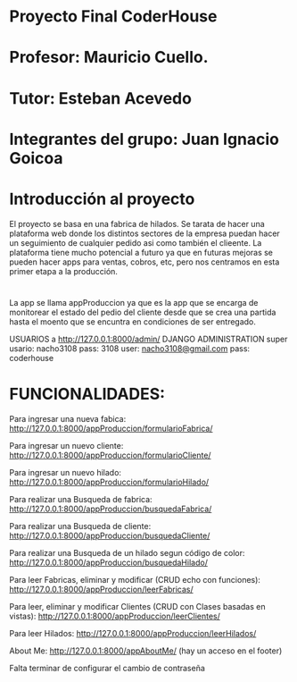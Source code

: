 # Proyecto Final CoderHouse

# Profesor: Mauricio Cuello.
# Tutor: Esteban Acevedo
# Integrantes del grupo: Juan Ignacio Goicoa

# Introducción al proyecto
El proyecto se basa en una fabrica de hilados.
Se tarata de hacer una plataforma web donde los distintos sectores de la empresa puedan hacer un seguimiento de cualquier pedido asi como también el clieente.
La plataforma tiene mucho potencial a futuro ya que en futuras mejoras se pueden hacer apps para ventas, cobros, etc, pero nos centramos en esta primer etapa a la producción.
#
La app se llama appProduccion ya que es la app que se encarga de monitorear el estado del pedio del cliente desde que se crea una partida hasta el moento que se encuntra en condiciones de ser entregado.

USUARIOS a http://127.0.0.1:8000/admin/ DJANGO ADMINISTRATION
super usario: nacho3108    pass: 3108
user: nacho3108@gmail.com pass: coderhouse

# FUNCIONALIDADES:
Para ingresar una nueva fabica: http://127.0.0.1:8000/appProduccion/formularioFabrica/

Para ingresar un nuevo cliente: http://127.0.0.1:8000/appProduccion/formularioCliente/

Para ingresar un nuevo hilado: http://127.0.0.1:8000/appProduccion/formularioHilado/

Para realizar una Busqueda de fabrica: http://127.0.0.1:8000/appProduccion/busquedaFabrica/

Para realizar una Busqueda de cliente: http://127.0.0.1:8000/appProduccion/busquedaCliente/

Para realizar una Busqueda de un hilado segun código de color: http://127.0.0.1:8000/appProduccion/busquedaHilado/

Para leer Fabricas, eliminar y modificar (CRUD echo con funciones): http://127.0.0.1:8000/appProduccion/leerFabricas/

Para leer, eliminar y modificar Clientes (CRUD con Clases basadas en vistas): http://127.0.0.1:8000/appProduccion/leerClientes/

Para leer Hilados: http://127.0.0.1:8000/appProduccion/leerHilados/

About Me: http://127.0.0.1:8000/appAboutMe/ (hay un acceso en el footer)

Falta terminar de configurar el cambio de contraseña
